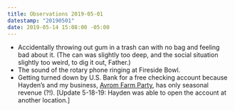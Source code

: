 ```yaml
---
title: Observations 2019-05-01
datestamp: "20190501"
date: 2019-05-14 15:08:00 -05:00
---
```


- Accidentally throwing out gum in a trash can with no bag and feeling bad about it. (The can was slightly too deep, and the social situation slightly too weird, to dig it out, Father.)
- The sound of the rotary phone ringing at Fireside Bowl.
- Getting turned down by U.S. Bank for a free checking account because Hayden’s and my business, [Avrom Farm Party](https://avromfarmparty.com/), has only seasonal revenue (?!). [Update 5-18-19: Hayden was able to open the account at another location.]
